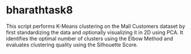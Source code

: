 # bharathtask8
This script performs K-Means clustering on the Mall Customers dataset by first standardizing the data and optionally visualizing it in 2D using PCA. It identifies the optimal number of clusters using the Elbow Method and evaluates clustering quality using the Silhouette Score.
